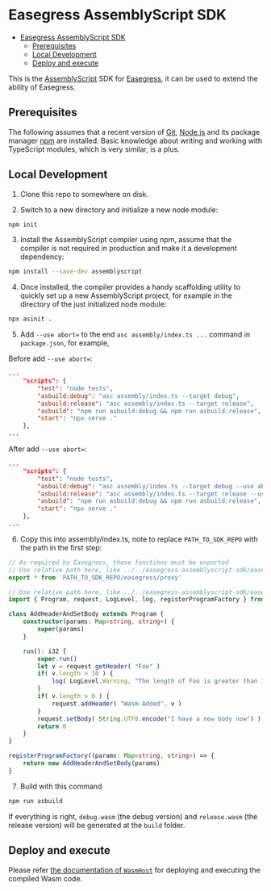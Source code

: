 # Easegress AssemblyScript SDK

- [Easegress AssemblyScript SDK](#easegress-assemblyscript-sdk)
	- [Prerequisites](#prerequisites)
	- [Local Development](#local-development)
	- [Deploy and execute](#deploy-and-execute)

This is the [AssemblyScript](https://www.assemblyscript.org/) SDK for [Easegress](https://github.com/megaease/easegress), it can be used to extend the ability of Easegress.

## Prerequisites

The following assumes that a recent version of [Git](https://git-scm.com/), [Node.js](https://nodejs.org/) and its package manager [npm](https://www.npmjs.com/) are installed. Basic knowledge about writing and working with TypeScript modules, which is very similar, is a plus.

## Local Development

1. Clone this repo to somewhere on disk.

2. Switch to a new directory and initialize a new node module:

```bash
npm init
```

3. Install the AssemblyScript compiler using npm, assume that the compiler is not required in production and make it a development dependency:

```bash
npm install --save-dev assemblyscript
```

4. Once installed, the compiler provides a handy scaffolding utility to quickly set up a new AssemblyScript project, for example in the directory of the just initialized node module:

```bash
npx asinit .
```

5. Add `--use abort=` to the end `asc assembly/index.ts ...` command in `package.json`, for example,

Before add `--use abort=`:
```json
...
    "scripts": {
        "test": "node tests",
        "asbuild:debug": "asc assembly/index.ts --target debug",
        "asbuild:release": "asc assembly/index.ts --target release",
        "asbuild": "npm run asbuild:debug && npm run asbuild:release",
        "start": "npx serve ."
    },
...
```
After add `--use abort=`:
```json
...
    "scripts": {
        "test": "node tests",
        "asbuild:debug": "asc assembly/index.ts --target debug --use abort=",
        "asbuild:release": "asc assembly/index.ts --target release --use abort=",
        "asbuild": "npm run asbuild:debug && npm run asbuild:release",
        "start": "npx serve ."
    },
...
```

6. Copy this into assembly/index.ts, note to replace `PATH_TO_SDK_REPO` with the path in the first step:

```typescript
// As required by Easegress, these functions must be exported
// Use relative path here, like ../../easegress-assemblyscript-sdk/easegress/proxy
export * from 'PATH_TO_SDK_REPO/easegress/proxy'

// Use relative path here, like ../../easegress-assemblyscript-sdk/easegress
import { Program, request, LogLevel, log, registerProgramFactory } from 'PATH_TO_SDK_REPO/easegress'

class AddHeaderAndSetBody extends Program {
    constructor(params: Map<string, string>) {
        super(params)
    }

    run(): i32 {
        super.run()
        let v = request.getHeader( "Foo" )
        if( v.length > 10 ) {
            log( LogLevel.Warning, "The length of Foo is greater than 10" )
        }
        if( v.length > 0 ) {
            request.addHeader( "Wasm-Added", v )
        }
        request.setBody( String.UTF8.encode("I have a new body now") )
        return 0
    }
}

registerProgramFactory((params: Map<string, string>) => {
    return new AddHeaderAndSetBody(params)
}
```

7. Build with this command

```bash
npm run asbuild
```

If everything is right, `debug.wasm` (the debug version) and `release.wasm` (the release version) will be generated at the `build` folder.

## Deploy and execute

Please refer [the documentation of `WasmHost`](https://github.com/megaease/easegress/blob/main/doc/reference/wasmhost.md) for deploying and executing the compiled Wasm code.

